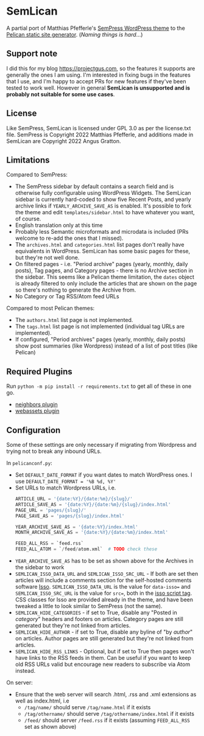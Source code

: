# SemLican

A partial port of Matthias Pfefferle's [SemPress WordPress theme](https://github.com/pfefferle/SemPress) to the [Pelican static site generator](pelican.com). (*Naming things is hard*...)

## Support note

I did this for my blog https://projectgus.com, so the features it supports are generally the ones I am using. I'm interested in fixing bugs in the features that I use, and I'm happy to accept PRs for new features if they've been tested to work well. However in general **SemLican is unsupported and is probably not suitable for some use cases**.

## License

Like SemPress, SemLican is licensed under GPL 3.0 as per the license.txt file. SemPress is Copyright 2022 Matthias Pfefferle, and additions made in SemLican are Copyright 2022 Angus Gratton.

## Limitations

Compared to SemPress:

* The SemPress sidebar by default contains a search field and is otherwise fully configurable using WordPress Widgets. The SemLican sidebar is currently hard-coded to show five Recent Posts, and yearly archive links if `YEARLY_ARCHIVE_SAVE_AS` is enabled. It's possible to fork the theme and edit `templates/sidebar.html` to have whatever you want, of course.
* English translation only at this time
* Probably less Semantic microformats and microdata is included (PRs welcome to re-add the ones that I missed).
* The `archives.html` and `categories.html` list pages don't really have equivalents in WordPress. SemLican has some basic pages for these, but they're not well done.
* On filtered pages - i.e. "Period archive" pages (yearly, monthly, daily posts), Tag pages, and Category pages - there is no Archive section in the sidebar. This seems like a Pelican theme limitation, the `dates` object is already filtered to only include the articles that are shown on the page so there's nothing to generate the Archive from.
* No Category or Tag RSS/Atom feed URLs

Compared to most Pelican themes:

* The `authors.html` list page is not implemented.
* The `tags.html` list page is not implemented (individual tag URLs are implemented).
* If configured, "Period archives" pages (yearly, monthly, daily posts) show post summaries (like Wordpress) instead of a list of post titles (like Pelican)

## Required Plugins

Run `python -m pip install -r requirements.txt` to get all of these in one go.

* [neighbors plugin](https://github.com/pelican-plugins/neighbors)
* [webassets plugin](https://github.com/pelican-plugins/webassets)

## Configuration

Some of these settings are only necessary if migrating from Wordpress and trying not to break any inbound URLs.

In `pelicanconf.py`:

* Set `DEFAULT_DATE_FORMAT` if you want dates to match WordPress ones. I use `DEFAULT_DATE_FORMAT = '%B %d, %Y'`
* Set URLs to match Wordpress URLs, i.e.
  ```python
  ARTICLE_URL = '{date:%Y}/{date:%m}/{slug}/'
  ARTICLE_SAVE_AS = '{date:%Y}/{date:%m}/{slug}/index.html'
  PAGE_URL = 'pages/{slug}/'
  PAGE_SAVE_AS = 'pages/{slug}/index.html'

  YEAR_ARCHIVE_SAVE_AS = '{date:%Y}/index.html'
  MONTH_ARCHIVE_SAVE_AS = '{date:%Y}/{date:%m}/index.html'

  FEED_ALL_RSS = `feed.rss`
  FEED_ALL_ATOM = `/feed/atom.xml`  # TODO check these
  ```
* `YEAR_ARCHIVE_SAVE_AS` has to be set as shown above for the Archives in the sidebar to work
* `SEMLICAN_ISSO_DATA_URL` and `SEMLICAN_ISSO_SRC_URL` - If both are set then articles will include a comments section for the self-hosted comments software [Isso](https://github.com/posativ/isso/). `SEMLICAN_ISSO_DATA_URL` is the value for `data-isso=` and `SEMLICAN_ISSO_SRC_URL` is the value for `src=`, both in the [isso script tag](https://isso-comments.de/docs/reference/client-config/). CSS classes for Isso are provided already in the theme, and have been tweaked a little to look similar to SemPress (not the same).
* `SEMLICAN_HIDE_CATEGORIES` - if set to True, disable any "Posted in *category*" headers and footers on articles. Category pages are still generated but they're not linked from articles.
* `SEMLICAN_HIDE_AUTHOR` - if set to True, disable any byline of "by *author*" on articles. Author pages are still generated but they're not linked from articles.
* `SEMLICAN_HIDE_RSS_LINKS` - Optional, but if set to True then pages won't have links to the RSS feeds in them. Can be useful if you want to keep old RSS URLs valid but encourage new readers to subscribe via Atom instead.

On server:

* Ensure that the web server will search .html, .rss and .xml extensions as well as index.html, i.e
  - `/tag/name/` should serve `/tag/name.html` if it exists
  - `/tag/othername/` should serve `/tag/othername/index.html` if it exists
  - `/feed/` should server `/feed.rss` if it exists (assuming `FEED_ALL_RSS` set as shown above)
